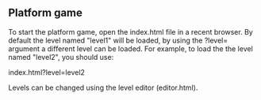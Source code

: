 
Platform game
-------------

To start the platform game, open the index.html file in a recent browser. By default the level named "level1" will be loaded, by using the ?level= argument a different level can be loaded. For example, to load the the level named "level2", you should use:

 index.html?level=level2
 
Levels can be changed using the level editor (editor.html).
